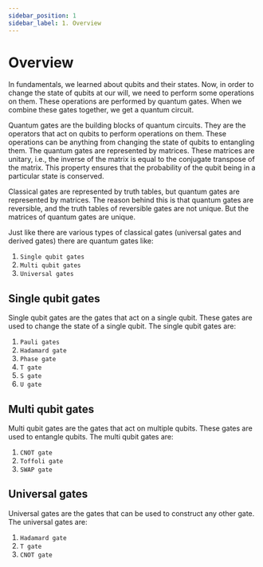 ```yaml
---
sidebar_position: 1
sidebar_label: 1. Overview
---
```


# Overview
In fundamentals, we learned about qubits and their states. Now, in order to change the state of qubits at our will, we need to perform some operations on them. These operations are performed by quantum gates. When we combine these gates together, we get a quantum circuit.

Quantum gates are the building blocks of quantum circuits. They are the operators that act on qubits to perform operations on them. These operations can be anything from changing the state of qubits to entangling them. The quantum gates are represented by matrices. These matrices are unitary, i.e., the inverse of the matrix is equal to the conjugate transpose of the matrix. This property ensures that the probability of the qubit being in a particular state is conserved.

Classical gates are represented by truth tables, but quantum gates are represented by matrices. The reason behind this is that quantum gates are reversible, and the truth tables of reversible gates are not unique. But the matrices of quantum gates are unique.

Just like there are various types of classical gates (universal gates and derived gates) there are quantum gates like:

1. `Single qubit gates`
2. `Multi qubit gates`
3. `Universal gates`

## Single qubit gates
Single qubit gates are the gates that act on a single qubit. These gates are used to change the state of a single qubit. The single qubit gates are:

1. `Pauli gates`
2. `Hadamard gate`
3. `Phase gate`
4. `T gate`
5. `S gate`
6. `U gate`

## Multi qubit gates
Multi qubit gates are the gates that act on multiple qubits. These gates are used to entangle qubits. The multi qubit gates are:

1. `CNOT gate`
2. `Toffoli gate`
4. `SWAP gate`

## Universal gates
Universal gates are the gates that can be used to construct any other gate. The universal gates are:

1. `Hadamard gate`
2. `T gate`
3. `CNOT gate`
